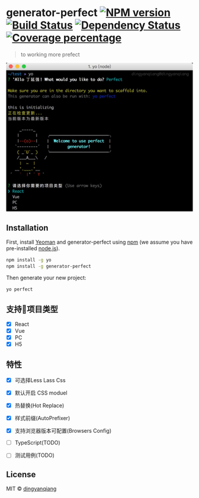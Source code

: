 # generator-perfect [![NPM version][npm-image]][npm-url] [![Build Status][travis-image]][travis-url] [![Dependency Status][daviddm-image]][daviddm-url] [![Coverage percentage][coveralls-image]][coveralls-url]
> to working more prefect

![image](./screenshot.jpg)

## Installation

First, install [Yeoman](http://yeoman.io) and generator-perfect using [npm](https://www.npmjs.com/) (we assume you have pre-installed [node.js](https://nodejs.org/)).

```bash
npm install -g yo
npm install -g generator-perfect
```

Then generate your new project:

```bash
yo perfect
```

## 支持项目类型
 * [X] React
 * [X] Vue
 * [X] PC
 * [X] H5

## 特性

* [X] 可选择Less Lass Css
* [X] 默认开启 CSS moduel
* [X] 热替换(Hot Replace)
* [X] 样式前缀(AutoPrefixer)
* [X] 支持浏览器版本可配置(Browsers Config)
* [ ] TypeScript(TODO)
* [ ] 测试用例(TODO)


## License

MIT © [dingyanqiang](https://github.com/dingyanqiang)


[npm-image]: https://badge.fury.io/js/generator-perfect.svg
[npm-url]: https://npmjs.org/package/generator-perfect
[travis-image]: https://travis-ci.org/dingyanqiang/generator-perfect.svg?branch=master
[travis-url]: https://travis-ci.org/dingyanqiang/generator-perfect
[daviddm-image]: https://david-dm.org/dingyanqiang/generator-perfect.svg?theme=shields.io
[daviddm-url]: https://david-dm.org/dingyanqiang/generator-perfect
[coveralls-image]: https://coveralls.io/repos/dingyanqiang/generator-perfect/badge.svg
[coveralls-url]: https://coveralls.io/r/dingyanqiang/generator-perfect